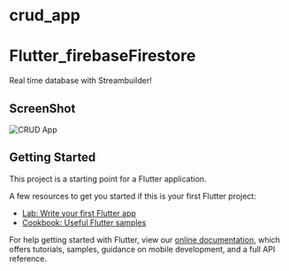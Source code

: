 # crud_app
# Flutter_firebaseFirestore
  Real time database with Streambuilder!
## ScreenShot
![CRUD App](https://user-images.githubusercontent.com/87793885/169643398-85dc2f17-f15e-4891-b867-00abce724eda.png)

## Getting Started

This project is a starting point for a Flutter application.

A few resources to get you started if this is your first Flutter project:

- [Lab: Write your first Flutter app](https://flutter.dev/docs/get-started/codelab)
- [Cookbook: Useful Flutter samples](https://flutter.dev/docs/cookbook)

For help getting started with Flutter, view our
[online documentation](https://flutter.dev/docs), which offers tutorials,
samples, guidance on mobile development, and a full API reference.
